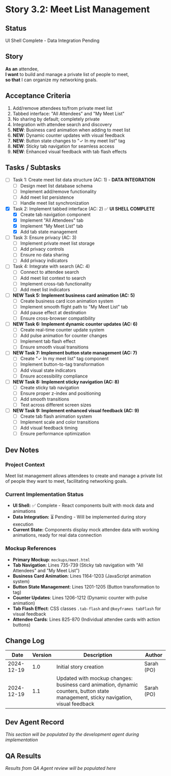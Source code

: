 # Story 3.2: Meet List Management

## Status
UI Shell Complete - Data Integration Pending

## Story
**As an** attendee,  
**I want** to build and manage a private list of people to meet,  
**so that** I can organize my networking goals.

## Acceptance Criteria
1. Add/remove attendees to/from private meet list
2. Tabbed interface: "All Attendees" and "My Meet List"
3. No sharing by default; completely private
4. Integration with attendee search and discovery
5. **NEW**: Business card animation when adding to meet list
6. **NEW**: Dynamic counter updates with visual feedback
7. **NEW**: Button state changes to "✓ In my meet list" tag
8. **NEW**: Sticky tab navigation for seamless access
9. **NEW**: Enhanced visual feedback with tab flash effects

## Tasks / Subtasks
- [ ] Task 1: Create meet list data structure (AC: 1) - **DATA INTEGRATION**
  - [ ] Design meet list database schema
  - [ ] Implement add/remove functionality
  - [ ] Add meet list persistence
  - [ ] Handle meet list synchronization
- [x] Task 2: Implement tabbed interface (AC: 2) ✅ **UI SHELL COMPLETE**
  - [x] Create tab navigation component
  - [x] Implement "All Attendees" tab
  - [x] Implement "My Meet List" tab
  - [x] Add tab state management
- [ ] Task 3: Ensure privacy (AC: 3)
  - [ ] Implement private meet list storage
  - [ ] Add privacy controls
  - [ ] Ensure no data sharing
  - [ ] Add privacy indicators
- [ ] Task 4: Integrate with search (AC: 4)
  - [ ] Connect to attendee search
  - [ ] Add meet list context to search
  - [ ] Implement cross-tab functionality
  - [ ] Add meet list indicators
- [ ] **NEW Task 5: Implement business card animation (AC: 5)**
  - [ ] Create business card icon animation system
  - [ ] Implement smooth flight path to "My Meet List" tab
  - [ ] Add pause effect at destination
  - [ ] Ensure cross-browser compatibility
- [ ] **NEW Task 6: Implement dynamic counter updates (AC: 6)**
  - [ ] Create real-time counter update system
  - [ ] Add pulse animation for counter changes
  - [ ] Implement tab flash effect
  - [ ] Ensure smooth visual transitions
- [ ] **NEW Task 7: Implement button state management (AC: 7)**
  - [ ] Create "✓ In my meet list" tag component
  - [ ] Implement button-to-tag transformation
  - [ ] Add visual state indicators
  - [ ] Ensure accessibility compliance
- [ ] **NEW Task 8: Implement sticky navigation (AC: 8)**
  - [ ] Create sticky tab navigation
  - [ ] Ensure proper z-index and positioning
  - [ ] Add smooth transitions
  - [ ] Test across different screen sizes
- [ ] **NEW Task 9: Implement enhanced visual feedback (AC: 9)**
  - [ ] Create tab flash animation system
  - [ ] Implement scale and color transitions
  - [ ] Add visual feedback timing
  - [ ] Ensure performance optimization

## Dev Notes
### Project Context
Meet list management allows attendees to create and manage a private list of people they want to meet, facilitating networking goals.

### Current Implementation Status
- **UI Shell:** ✅ Complete - React components built with mock data and animations
- **Data Integration:** ⏳ Pending - Will be implemented during story execution
- **Current State:** Components display mock attendee data with working animations, ready for real data connection

### Mockup References
- **Primary Mockup**: `mockups/meet.html`
- **Tab Navigation**: Lines 735-739 (Sticky tab navigation with "All Attendees" and "My Meet List")
- **Business Card Animation**: Lines 1164-1203 (JavaScript animation system)
- **Button State Management**: Lines 1201-1205 (Button transformation to tag)
- **Counter Updates**: Lines 1206-1212 (Dynamic counter with pulse animation)
- **Tab Flash Effect**: CSS classes `.tab-flash` and `@keyframes tabFlash` for visual feedback
- **Attendee Cards**: Lines 825-870 (Individual attendee cards with action buttons)

## Change Log
| Date | Version | Description | Author |
|------|---------|-------------|---------|
| 2024-12-19 | 1.0 | Initial story creation | Sarah (PO) |
| 2024-12-19 | 1.1 | Updated with mockup changes: business card animation, dynamic counters, button state management, sticky navigation, visual feedback | Sarah (PO) |

## Dev Agent Record
*This section will be populated by the development agent during implementation*

## QA Results
*Results from QA Agent review will be populated here*
